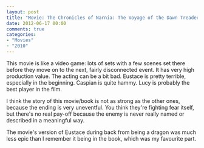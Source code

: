 ```yaml
---
layout: post
title: "Movie: The Chronicles of Narnia: The Voyage of the Dawn Treader, starring Georgie Henley (2010)"
date: 2012-06-17 00:00
comments: true
categories:
- "Movies"
- "2010"
---
```


This movie is like a video game: lots of sets with a few scenes set
there before they move on to the next, fairly disconnected
event. It has very high production value. The acting can be a bit
bad. Eustace is pretty terrible, especially in the
beginning. Caspian is quite hammy. Lucy is probably the best player
in the film. 

I think the story of this movie/book is not as strong as the other
ones, because the ending is very uneventful. You think they're
fighting fear itself, but there's no real pay-off because the enemy
is never really named or described in a meaningful way.

The movie's version of Eustace during back from being a dragon was
much less epic than I remember it being in the book, which was my
favourite part.
